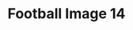 ---
title: Football Image 14
image_path: /images/gallery/DSC_0175.JPG
link: 
description: Football Image 14
---